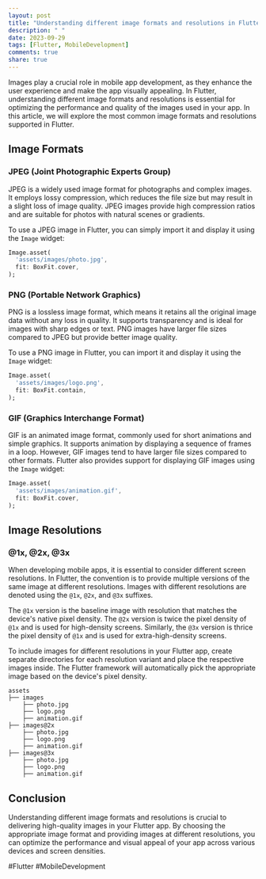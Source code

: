 ```yaml
---
layout: post
title: "Understanding different image formats and resolutions in Flutter"
description: " "
date: 2023-09-29
tags: [Flutter, MobileDevelopment]
comments: true
share: true
---
```


Images play a crucial role in mobile app development, as they enhance the user experience and make the app visually appealing. In Flutter, understanding different image formats and resolutions is essential for optimizing the performance and quality of the images used in your app. In this article, we will explore the most common image formats and resolutions supported in Flutter.

## Image Formats

### JPEG (Joint Photographic Experts Group)

JPEG is a widely used image format for photographs and complex images. It employs lossy compression, which reduces the file size but may result in a slight loss of image quality. JPEG images provide high compression ratios and are suitable for photos with natural scenes or gradients.

To use a JPEG image in Flutter, you can simply import it and display it using the `Image` widget:

```dart
Image.asset(
  'assets/images/photo.jpg',
  fit: BoxFit.cover,
);
```

### PNG (Portable Network Graphics)

PNG is a lossless image format, which means it retains all the original image data without any loss in quality. It supports transparency and is ideal for images with sharp edges or text. PNG images have larger file sizes compared to JPEG but provide better image quality. 

To use a PNG image in Flutter, you can import it and display it using the `Image` widget:

```dart
Image.asset(
  'assets/images/logo.png',
  fit: BoxFit.contain,
);
```

### GIF (Graphics Interchange Format)

GIF is an animated image format, commonly used for short animations and simple graphics. It supports animation by displaying a sequence of frames in a loop. However, GIF images tend to have larger file sizes compared to other formats. Flutter also provides support for displaying GIF images using the `Image` widget:

```dart
Image.asset(
  'assets/images/animation.gif',
  fit: BoxFit.cover,
);
```

## Image Resolutions

### @1x, @2x, @3x

When developing mobile apps, it is essential to consider different screen resolutions. In Flutter, the convention is to provide multiple versions of the same image at different resolutions. Images with different resolutions are denoted using the `@1x`, `@2x`, and `@3x` suffixes.

The `@1x` version is the baseline image with resolution that matches the device's native pixel density. The `@2x` version is twice the pixel density of `@1x` and is used for high-density screens. Similarly, the `@3x` version is thrice the pixel density of `@1x` and is used for extra-high-density screens.

To include images for different resolutions in your Flutter app, create separate directories for each resolution variant and place the respective images inside. The Flutter framework will automatically pick the appropriate image based on the device's pixel density.

```
assets
├── images
    ├── photo.jpg
    ├── logo.png
    ├── animation.gif
├── images@2x
    ├── photo.jpg
    ├── logo.png
    ├── animation.gif
├── images@3x
    ├── photo.jpg
    ├── logo.png
    ├── animation.gif
```

## Conclusion

Understanding different image formats and resolutions is crucial to delivering high-quality images in your Flutter app. By choosing the appropriate image format and providing images at different resolutions, you can optimize the performance and visual appeal of your app across various devices and screen densities.

#Flutter #MobileDevelopment